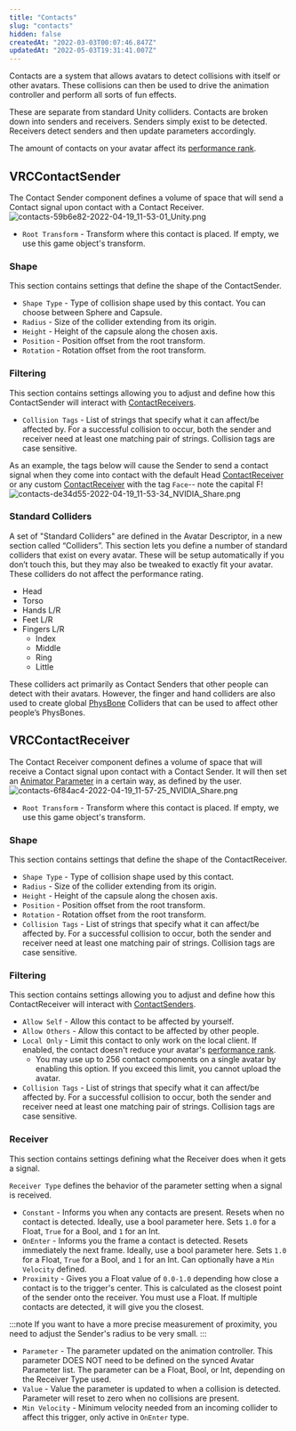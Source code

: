 ```yaml
---
title: "Contacts"
slug: "contacts"
hidden: false
createdAt: "2022-03-03T00:07:46.847Z"
updatedAt: "2022-05-03T19:31:41.007Z"
---
```

Contacts are a system that allows avatars to detect collisions with itself or other avatars. These collisions can then be used to drive the animation controller and perform all sorts of fun effects. 

These are separate from standard Unity colliders. Contacts are broken down into senders and receivers. Senders simply exist to be detected. Receivers detect senders and then update parameters accordingly.

The amount of contacts on your avatar affect its [performance rank](/avatars/avatar-performance-ranking-system#pc-limits).

## VRCContactSender
The Contact Sender component defines a volume of space that will send a Contact signal upon contact with a Contact Receiver.
![contacts-59b6e82-2022-04-19_11-53-01_Unity.png](/img/avatars/contacts-59b6e82-2022-04-19_11-53-01_Unity.png)
- `Root Transform` - Transform where this contact is placed. If empty, we use this game object's transform.

### Shape
This section contains settings that define the shape of the ContactSender.
- `Shape Type` - Type of collision shape used by this contact. You can choose between Sphere and Capsule.
- `Radius` - Size of the collider extending from its origin.
- `Height` - Height of the capsule along the chosen axis.
- `Position` - Position offset from the root transform.
- `Rotation` - Rotation offset from the root transform.

### Filtering
This section contains settings allowing you to adjust and define how this ContactSender will interact with  [ContactReceivers](/avatars/avatar-dynamics/contacts/#vrccontactreceiver).

- `Collision Tags` - List of strings that specify what it can affect/be affected by. For a successful collision to occur, both the sender and receiver need at least one matching pair of strings. Collision tags are case sensitive.

As an example, the tags below will cause the Sender to send a contact signal when they come into contact with the default Head [ContactReceiver](/avatars/avatar-dynamics/contacts/#vrccontactreceiver) or any custom [ContactReceiver](/avatars/avatar-dynamics/contacts/#vrccontactreceiver) with the tag `Face`-- note the capital F!
![contacts-de34d55-2022-04-19_11-53-34_NVIDIA_Share.png](/img/avatars/contacts-de34d55-2022-04-19_11-53-34_NVIDIA_Share.png)
### Standard Colliders
A set of "Standard Colliders" are defined in the Avatar Descriptor, in a new section called “Colliders”. This section lets you define a number of standard colliders that exist on every avatar. These will be setup automatically if you don’t touch this, but they may also be tweaked to exactly fit your avatar. These colliders do not affect the performance rating.

- Head
- Torso
- Hands L/R
- Feet L/R
- Fingers L/R
  - Index
  - Middle
  - Ring
  - Little

These colliders act primarily as Contact Senders that other people can detect with their avatars. However, the finger and hand colliders are also used to create global [PhysBone](/avatars/avatar-dynamics/physbones) Colliders that can be used to affect other people’s PhysBones.

## VRCContactReceiver
The Contact Receiver component defines a volume of space that will receive a Contact signal upon contact with a Contact Sender. It will then set an [Animator Parameter](/avatars/animator-parameters) in a certain way, as defined by the user.
![contacts-6f84ac4-2022-04-19_11-57-25_NVIDIA_Share.png](/img/avatars/contacts-6f84ac4-2022-04-19_11-57-25_NVIDIA_Share.png)
- `Root Transform` - Transform where this contact is placed. If empty, we use this game object's transform.

### Shape
This section contains settings that define the shape of the ContactReceiver.

- `Shape Type` - Type of collision shape used by this contact.
- `Radius` - Size of the collider extending from its origin.
- `Height` - Height of the capsule along the chosen axis.
- `Position` - Position offset from the root transform.
- `Rotation` - Rotation offset from the root transform.
- `Collision Tags` - List of strings that specify what it can affect/be affected by. For a successful collision to occur, both the sender and receiver need at least one matching pair of strings. Collision tags are case sensitive.

### Filtering
This section contains settings allowing you to adjust and define how this ContactReceiver will interact with  [ContactSenders](/avatars/avatar-dynamics/contacts/#vrccontactsender).

- `Allow Self` - Allow this contact to be affected by yourself.
- `Allow Others` - Allow this contact to be affected by other people.
- `Local Only` - Limit this contact to only work on the local client. If enabled, the contact doesn't reduce your avatar's [performance rank](/avatars/avatar-performance-ranking-system).
  - You may use up to 256 contact components on a single avatar by enabling this option. If you exceed this limit, you cannot upload the avatar.
- `Collision Tags` - List of strings that specify what it can affect/be affected by. For a successful collision to occur, both the sender and receiver need at least one matching pair of strings. Collision tags are case sensitive.

### Receiver
This section contains settings defining what the Receiver does when it gets a signal.

`Receiver Type` defines the behavior of the parameter setting when a signal is received.
- `Constant` - Informs you when any contacts are present. Resets when no contact is detected. Ideally, use a bool parameter here. Sets `1.0` for a Float, `True` for a Bool, and `1` for an Int.
- `OnEnter` - Informs you the frame a contact is detected. Resets immediately the next frame. Ideally, use a bool parameter here. Sets `1.0` for a Float, `True` for a Bool, and `1` for an Int. Can optionally have a `Min Velocity` defined.
- `Proximity` - Gives you a Float value of `0.0-1.0` depending how close a contact is to the trigger's center. This is calculated as the closest point of the sender onto the receiver. You must use a Float. If multiple contacts are detected, it will give you the closest. 

:::note
If you want to have a more precise measurement of proximity, you need to adjust the Sender's radius to be very small.
:::

- `Parameter` - The parameter updated on the animation controller. This parameter DOES NOT need to be defined on the synced Avatar Parameter list. The parameter can be a Float, Bool, or Int, depending on the Receiver Type used.
- `Value` - Value the parameter is updated to when a collision is detected. Parameter will reset to zero when no collisions are present.
- `Min Velocity` - Minimum velocity needed from an incoming collider to affect this trigger, only active in `OnEnter` type.
